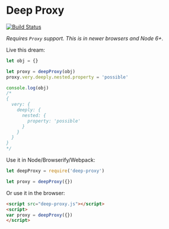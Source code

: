 Deep Proxy
==========
[![Build Status](https://travis-ci.org/EvanHahn/deep-proxy.svg?branch=master)](https://travis-ci.org/EvanHahn/deep-proxy)

*Requires `Proxy` support. This is in newer browsers and Node 6+.*

Live this dream:

```js
let obj = {}

let proxy = deepProxy(obj)
proxy.very.deeply.nested.property = 'possible'

console.log(obj)
/*
{
  very: {
    deeply: {
      nested: {
        property: 'possible'
      }
    }
  }
}
*/
```

Use it in Node/Browserify/Webpack:

```js
let deepProxy = require('deep-proxy')

let proxy = deepProxy({})
```

Or use it in the browser:

```html
<script src="deep-proxy.js"></script>
<script>
var proxy = deepProxy({})
</script>
```
